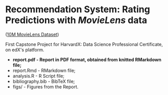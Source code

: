# Recommendation System: Rating Predictions with _MovieLens_ data
([10M MovieLens Dataset](https://grouplens.org/datasets/movielens/10m/))


First Capstone Project for HarvardX: Data Science Professional Certificate, on edX's platform. 

 * **report.pdf -  Report in PDF format, obtained from knitted RMarkdown file;**
 * report.Rmd - RMarkdown file;
 * analysis.R - R Script file;
 * bibliography.bib - BibTeX file;
 * figs/ - Figures from the Report.
